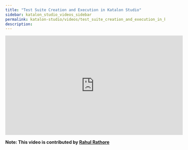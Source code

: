 ```yaml
---
title: "Test Suite Creation and Execution in Katalon Studio"
sidebar: katalon_studio_videos_sidebar
permalink: katalon-studio/videos/test_suite_creation_and_execution_in_katalon.html   
description: 
---
```

<iframe width="560" height="315" src="https://www.youtube.com/embed/K-wglvBoGNQ" title="YouTube video player" frameborder="0" allow="accelerometer; autoplay; clipboard-write; encrypted-media; gyroscope; picture-in-picture" allowfullscreen></iframe>

**Note: This video is contributed by [Rahul Rathore](https://www.youtube.com/user/fluxay44)**
